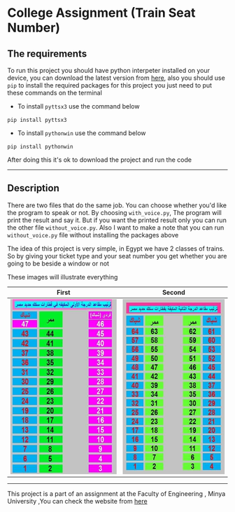 # **College Assignment (Train Seat Number)**

## **The requirements**

To run this project you should have python interpeter installed on your device, you can download the latest version from [here](https://www.python.org/downloads/ "Download Python"), also you should use `pip` to install the required packages for this project you just need to put these commands on the terminal

* To install `pyttsx3` use the command below

```terminal
pip install pyttsx3
```

* To install `pythonwin` use the command below

```terminal
pip install pythonwin
```

After doing this it's ok to download the project and run the code

***

## **Description**

There are two files that do the same job. You can choose whether you'd like the program to speak or not. By choosing `with_voice.py`, The program will print the result and say it. But if you want the printed result only you can run the other file `without_voice.py`. Also I want to make a note that you can run `without_voice.py` file without installing the packages above

The idea of this project is very simple, in Egypt we have 2 classes of trains. So by giving your ticket type and your seat number you get whether you are going to be beside a window or not  

These images will illustrate everything

|First|Second|
|--------|-------|
|<img src="images\first.jpg" height = 400/> |<img src="images\second.jpg" height = 400/>|

***

This project is a part of an assignment at the Faculty of Engineering , Minya University ,You can check the website from [here](https://www.minia.edu.eg/eng/ "Minya Engineering")
